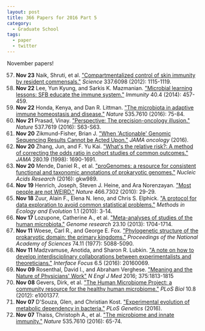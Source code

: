 ```yaml
---
layout: post
title: 366 Papers for 2016 Part 5
category:
  - Graduate School
tags:
  - paper
  - twitter
---
```


November papers!

<!--break-->

57. **Nov 23** Naik, Shruti, et al. ["Compartmentalized control of skin immunity
    by resident commensals."][nov23naik] *Science* 337.6098 (2012): 1115-1119.
56. **Nov 22** Lee, Yun Kyung, and Sarkis K. Mazmanian. ["Microbial learning
    lessons: SFB educate the immune system."][nov22lee] *Immunity* 40.4 (2014):
    457-459.
55. **Nov 22** Honda, Kenya, and Dan R. Littman. ["The microbiota in adaptive
    immune homeostasis and disease."][nov22honda] *Nature* 535.7610 (2016):
    75-84.
54. **Nov 21** Prasad, Vinay. ["Perspective: The precision-oncology
    illusion."][nov21prasad] *Nature* 537.7619 (2016): S63-S63.
53. **Nov 20** Zikmund-Fisher, Brian J. ["When 'Actionable' Genomic Sequencing
    Results Cannot be Acted Upon."][nov20zik] *JAMA oncology* (2016).
52. **Nov 20** Zhang, Jun, and F. Yu Kai. ["What's the relative risk?: A method
    of correcting the odds ratio in cohort studies of common
    outcomes."][nov20zhang] *JAMA* 280.19 (1998): 1690-1691.
51. **Nov 20** Mende, Daniel R., et al. ["proGenomes: a resource for consistent
    functional and taxonomic annotations of prokaryotic genomes."][nov20mende]
    *Nucleic Acids Research* (2016): gkw989.
50. **Nov 19** Henrich, Joseph, Steven J. Heine, and Ara Norenzayan. ["Most
    people are not WEIRD."][nov19henrich] *Nature* 466.7302 (2010): 29-29.
49. **Nov 18** Zuur, Alain F., Elena N. Ieno, and Chris S. Elphick. ["A protocol
    for data exploration to avoid common statistical problems."][nov18zuur]
    *Methods in Ecology and Evolution* 1.1 (2010): 3-14.
48. **Nov 17** Lozupone, Catherine A., et al. ["Meta-analyses of studies of the
    human microbiota."][nov17lozu] *Genome research* 23.10 (2013): 1704-1714.
47. **Nov 11** Woese, Carl R., and George E. Fox. ["Phylogenetic structure of
    the prokaryotic domain: the primary kingdoms."][nov11woese] *Proceedings of
    the National Academy of Sciences* 74.11 (1977): 5088-5090.
46. **Nov 11** Madzvamuse, Anotida, and Sharon R. Lubkin. ["A note on how to
    develop interdisciplinary collaborations between experimentalists and
    theoreticians."][nov11mad] *Interface Focus* 6.5 (2016): 20160069.
45. **Nov 09** Rosenthal, David I., and Abraham Verghese. ["Meaning and the
    Nature of Physicians' Work"][nov09rosenthal] *N Engl J Med* 2016; 375:1813-1815
44. **Nov 08** Gevers, Dirk, et al. ["The Human Microbiome Project: a community
    resource for the healthy human microbiome."][nov08gevers] *PLoS Biol* 10.8
    (2012): e1001377.
43. **Nov 07** D'Souza, Glen, and Christian Kost. ["Experimental evolution of
    metabolic dependency in bacteria."][nov07glen] *PLoS Genetics* (2016).
42. **Nov 07** Thaiss, Christoph A., et al. ["The microbiome and innate
    immunity."][nov07thaiss] *Nature* 535.7610 (2016): 65-74.

[nov23naik]: https://doi.org/10.1126/science.1225152
[nov22lee]: https://dx.doi.org/10.1016/j.immuni.2014.04.002
[nov22honda]: https://doi.org/10.1038/nature18848
[nov21prasad]: https://doi.org/10.1038/537S63a
[nov20zik]: https://doi.org/10.1001/jamaoncol.2016.3283
[nov20zhang]: https://doi.org/10.1001/jama.280.19.1690
[nov20mende]: https://doi.org/10.1093/nar/gkw989
[nov19henrich]: https://doi.org/10.1038/466029a
[nov18zuur]: https://doi.org/10.1111/j.2041-210X.2009.00001.x
[nov17lozu]: https://doi.org/10.1101/gr.151803.112
[nov11woese]: https://doi.org/10.1073/pnas.74.11.5088
[nov11mad]: https://doi.org/10.1098/rsfs.2016.0069
[nov09rosenthal]: https://doi.org/10.1056/NEJMp1609055
[nov08gevers]: http://dx.doi.org/10.1371/journal.pbio.1001377
[nov07glen]: http://dx.doi.org/10.1371/journal.pgen.1006364
[nov07thaiss]: http://www.nature.com/nature/journal/v535/n7610/abs/nature18847.html
